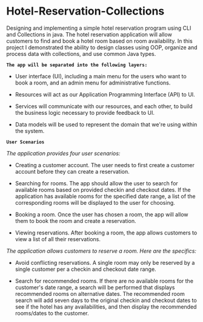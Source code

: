 # Hotel-Reservation-Collections
Designing and implementing a simple hotel reservation program using CLI and Collections in java.
The hotel reservation application will allow customers to find and book a hotel room based on room availability. 
In this project I demonstrated the ability to design classes using OOP, organize and process data with collections, and use common Java types.

**```The app will be separated into the following layers:```**
- User interface (UI), including a main menu for the users who want to book a room, and an admin menu for administrative functions.
 
- Resources will act as our Application Programming Interface (API) to UI.
  
- Services will communicate with our resources, and each other, to build the business logic necessary to provide feedback to UI.
  
- Data models will be used to represent the domain that we're using within the system.
  
**```User Scenarios```**

_The application provides four user scenarios:_
- Creating a customer account. The user needs to first create a customer account before they can create a reservation.
  
- Searching for rooms. The app should allow the user to search for available rooms based on provided checkin and checkout dates. If the application has available rooms for the      specified date range, a list of the corresponding rooms will be displayed to the user for choosing.
  
- Booking a room. Once the user has chosen a room, the app will allow them to book the room and create a reservation.
  
- Viewing reservations. After booking a room, the app allows customers to view a list of all their reservations.

_The application allows customers to reserve a room. Here are the specifics:_

- Avoid conflicting reservations. A single room may only be reserved by a single customer per a checkin and checkout date range.
  
- Search for recommended rooms. If there are no available rooms for the customer's date range, a search will be performed that displays recommended rooms on alternative dates.
  The   recommended room search will add seven days to the original checkin and checkout dates to see if the hotel has any availabilities, and then display the recommended  
  rooms/dates     to the customer.
